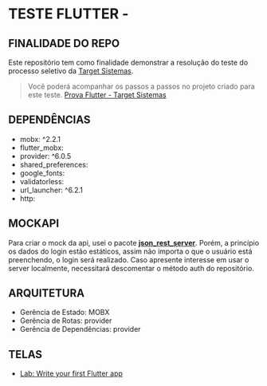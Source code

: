 # TESTE FLUTTER - 

## FINALIDADE DO REPO

Este repositório tem como finalidade demonstrar a resolução do teste do processo seletivo da [Target Sistemas](https://github.com/jcarloscody/prova_flutter_targetSistemas/blob/master/prova/prova_flutter-%20TargetSistemas.pdf).

> Você poderá acompanhar os passos a passos no projeto criado para este teste.  [Prova Flutter - Target Sistemas](https://github.com/users/jcarloscody/projects/3/views/1)

## DEPENDÊNCIAS
-   mobx: ^2.2.1
-   flutter_mobx:
-   provider: ^6.0.5
-   shared_preferences:
-   google_fonts:
-   validatorless:
-   url_launcher: ^6.2.1
-   http:


## MOCKAPI
Para criar o mock da api, usei o pacote **[json_rest_server](https://pub.dev/packages/json_rest_server)**. Porém, a princípio os dados do login estão estáticos, assim não importa o que o usuário está preenchendo, o login será realizado. Caso apresente interesse em usar o server localmente, necessitará descomentar o método auth do repositório.

## ARQUITETURA
- Gerência de Estado: MOBX
- Gerência de Rotas: provider
- Gerência de Dependências: provider


## TELAS


- [Lab: Write your first Flutter app](https://docs.flutter.dev/get-started/codelab)
